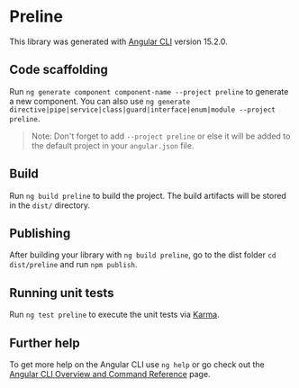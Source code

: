 # Preline

This library was generated with [Angular CLI](https://github.com/angular/angular-cli) version 15.2.0.

## Code scaffolding

Run `ng generate component component-name --project preline` to generate a new component. You can also use `ng generate directive|pipe|service|class|guard|interface|enum|module --project preline`.

> Note: Don't forget to add `--project preline` or else it will be added to the default project in your `angular.json` file.

## Build

Run `ng build preline` to build the project. The build artifacts will be stored in the `dist/` directory.

## Publishing

After building your library with `ng build preline`, go to the dist folder `cd dist/preline` and run `npm publish`.

## Running unit tests

Run `ng test preline` to execute the unit tests via [Karma](https://karma-runner.github.io).

## Further help

To get more help on the Angular CLI use `ng help` or go check out the [Angular CLI Overview and Command Reference](https://angular.io/cli) page.
